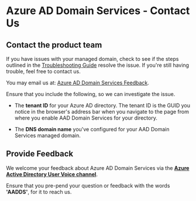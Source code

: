 <properties
	pageTitle="Azure Active Directory Domain Services: Contact Us | Microsoft Azure"
	description="Contact the Azure AD Domain Services product team"
	services="active-directory-ds"
	documentationCenter=""
	authors="mahesh-unnikrishnan"
	manager="stevenpo"
	editor="curtand"/>

<tags
	ms.service="active-directory-ds"
	ms.workload="identity"
	ms.tgt_pltfrm="na"
	ms.devlang="na"
	ms.topic="article"
	ms.date="09/21/2016"
	ms.author="maheshu"/>


# Azure AD Domain Services - Contact Us

## Contact the product team
If you have issues with your managed domain, check to see if the steps outlined in the [Troubleshooting Guide](active-directory-ds-troubleshooting.md) resolve the issue. If you're still having trouble, feel free to contact us.

You may email us at: [Azure AD Domain Services Feedback](mailto:aaddsfb@microsoft.com).

Ensure that you include the following, so we can investigate the issue.

- The **tenant ID** for your Azure AD directory. The tenant ID is the GUID you notice in the browser's address bar when you navigate to the page from where you enable AAD Domain Services for your directory.

- The **DNS domain name** you've configured for your AAD Domain Services managed domain.


## Provide Feedback
We welcome your feedback about Azure AD Domain Services via the **[Azure Active Directory User Voice channel](https://feedback.azure.com/forums/169401-azure-active-directory/)**.

Ensure that you pre-pend your question or feedback with the words **'AADDS'**, for it to reach us.
